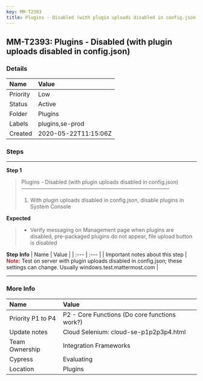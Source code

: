 ```yaml
---
key: MM-T2393
title: Plugins - Disabled (with plugin uploads disabled in config.json)
---
```


## MM-T2393: Plugins - Disabled (with plugin uploads disabled in config.json)

### Details

| Name     | Value                |
| :------- | :------------------- |
| Priority | Low                  |
| Status   | Active               |
| Folder   | Plugins              |
| Labels   | plugins,se-prod      |
| Created  | 2020-05-22T11:15:06Z |

### Steps

<hr/>

**Step 1**

> <article>Plugins - Disabled (with plugin uploads disabled in config.json)<br>————————————————————————————<ol><li>With plugin uploads disabled in config.json, disable plugins in System Console</li></ol></article>

**Expected**

> <article><ul><li>Verify messaging on Management page when plugins are disabled, pre-packaged plugins do not appear, file upload button is disabled</li></ul></article>

**Step Info**
| Name | Value |
| :--- | :--- |
| Important notes about this step | <strong><span style="color: rgb(184, 49, 47);">Note</span></strong>: Test on server with plugin uploads disabled in config.json; these settings can change. Usually windows.test.mattermost.com |

<hr/>

### More Info

| Name              | Value                                         |
| :---------------- | :-------------------------------------------- |
| Priority P1 to P4 | P2 - Core Functions (Do core functions work?) |
| Update notes      | Cloud Selenium: cloud-se-p1p2p3p4.html        |
| Team Ownership    | Integration Frameworks                        |
| Cypress           | Evaluating                                    |
| Location          | Plugins                                       |
